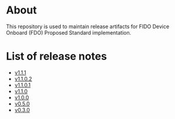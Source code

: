 # About
This repository is used to maintain release artifacts for FIDO Device Onboard (FDO) Proposed
Standard implementation.

# List of release notes

- [v1.1.1](release-notes-v1.1.1.md)
- [v1.1.0.2](release-notes-v1.1.0.2.md)
- [v1.1.0.1](release-notes-v1.1.0.1.md)
- [v1.1.0](release-notes-v1.1.0.md)
- [v1.0.0](release-notes-v1.0.0.md)
- [v0.5.0](release-notes-v0.5.0.md)
- [v0.3.0](release-notes-v0.3.0.md)
